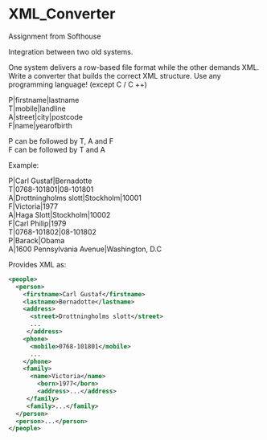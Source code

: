 # XML_Converter
Assignment from Softhouse

Integration between two old systems.

One system delivers a row-based file format while the other demands XML. Write a converter that builds the correct XML structure. 
Use any programming language! (except C / C ++)

P|firstname|lastname  
T|mobile|landline  
A|street|city|postcode  
F|name|yearofbirth  

P can be followed by T, A and F  
F can be followed by T and A  

Example:

P|Carl Gustaf|Bernadotte  
T|0768-101801|08-101801  
A|Drottningholms slott|Stockholm|10001  
F|Victoria|1977  
A|Haga Slott|Stockholm|10002  
F|Carl Philip|1979  
T|0768-101802|08-101802  
P|Barack|Obama  
A|1600 Pennsylvania Avenue|Washington, D.C  

Provides XML as:

```xml
<people>  
  <person>  
    <firstname>Carl Gustaf</firstname>  
    <lastname>Bernadotte</lastname>
    <address>
      <street>Drottningholms slott</street>
      ...
     </address>
    <phone>
      <mobile>0768-101801</mobile>
      ...
    </phone>
    <family>
      <name>Victoria</name>
        <born>1977</born>
        <address>...</address>
     </family>
     <family>...</family>
  </person>
  <person>...</person>
</people>
```
